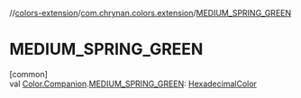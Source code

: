 //[colors-extension](../../index.md)/[com.chrynan.colors.extension](index.md)/[MEDIUM_SPRING_GREEN](-m-e-d-i-u-m_-s-p-r-i-n-g_-g-r-e-e-n.md)

# MEDIUM_SPRING_GREEN

[common]\
val [Color.Companion](../../../colors-core/colors-core/com.chrynan.colors/-color/-companion/index.md).[MEDIUM_SPRING_GREEN](-m-e-d-i-u-m_-s-p-r-i-n-g_-g-r-e-e-n.md): [HexadecimalColor](../../../colors-core/colors-core/com.chrynan.colors/-hexadecimal-color/index.md)
